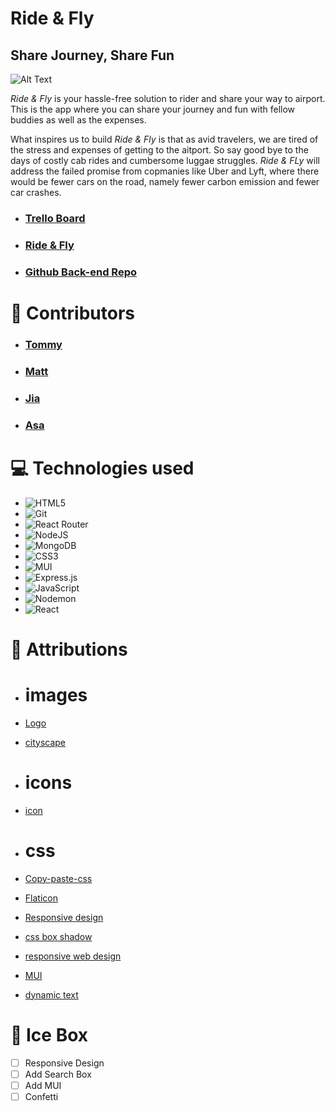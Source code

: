 # Ride & Fly 
## Share Journey, Share Fun

![Alt Text](./src/assets/images/ride&fly_app.png)

*Ride & Fly* is your hassle-free solution to rider and share your way to airport. This is the app where you can share your journey and fun with fellow buddies as well as the expenses.

What inspires us to build *Ride & Fly* is that as avid travelers, we are tired of the stress and expenses of getting to the aitport. So say good bye to the days of costly cab rides and cumbersome luggae struggles. *Ride & FLy* will address the failed promise from copmanies like Uber and Lyft, where there would be fewer cars on the road, namely fewer carbon emission and fewer car crashes. 

* ### [Trello Board](https://trello.com/b/nWhXMytP/ride-and-fly)
* ### [Ride & Fly](https://ride-and-fly.netlify.app)
* ### [Github Back-end Repo](https://github.com/TheBerlinMan/ride-and-fly-back-end)

# 🤝 Contributors
* ### [Tommy](https://github.com/TheBerlinMan)
* ### [Matt](https://github.com/muckele)
* ### [Jia](https://github.com/daisy119)
* ### [Asa](https://github.com/Asagutierrez)

# 💻 Technologies used 

* <a>![HTML5](https://img.shields.io/badge/html5-%23E34F26.svg?style=for-the-badge&logo=html5&logoColor=white)</a>
* <a>![Git](https://img.shields.io/badge/git-%23F05033.svg?style=for-the-badge&logo=git&logoColor=white)</a>
* <a>![React Router](https://img.shields.io/badge/React_Router-CA4245?style=for-the-badge&logo=react-router&logoColor=white)</a>
* <a>![NodeJS](https://img.shields.io/badge/node.js-6DA55F?style=for-the-badge&logo=node.js&logoColor=white)</a>
* <a> ![MongoDB](https://img.shields.io/badge/MongoDB-%234ea94b.svg?style=for-the-badge&logo=mongodb&logoColor=white)</a>
* <a>![CSS3](https://img.shields.io/badge/css3-%231572B6.svg?style=for-the-badge&logo=css3&logoColor=white)</a>
* <a>![MUI](https://img.shields.io/badge/MUI-%230081CB.svg?style=for-the-badge&logo=mui&logoColor=white)</a>
* <a>![Express.js](https://img.shields.io/badge/express.js-%23404d59.svg?style=for-the-badge&logo=express&logoColor=%2361DAFB)</a>
* <a>![JavaScript](https://img.shields.io/badge/javascript-%23323330.svg?style=for-the-badge&logo=javascript&logoColor=%23F7DF1E)</a>
* <a>![Nodemon](https://img.shields.io/badge/NODEMON-%23323330.svg?style=for-the-badge&logo=nodemon&logoColor=%BBDEAD)</a>
* <a>![React](https://img.shields.io/badge/react-%2320232a.svg?style=for-the-badge&logo=react&logoColor=%2361DAFB)</a>




# 💌 Attributions 
* # images
* [Logo](https://www.shopify.com/tools/logo-maker/my-logos)
* [cityscape](gemma.app)

* # icons
* [icon](https://remixicon.com/)

* # css
* [Copy-paste-css](https://copy-paste-css.com/)
* [Flaticon](https://www.flaticon.com/)
* [Responsive design](https://youtu.be/HbBMp6yUXO0?si=ewkSnuy17KrDCHoW)
* [css box shadow](https://getcssscan.com/css-box-shadow-examples)
* [responsive web design](https://youtu.be/3gbA350zvbg?si=xmkqRALJmmNLNDH_)
* [MUI](https://mui.com/)
* [dynamic text](https://alvarotrigo.com/blog/css-text-animations/)


# 🧊 Ice Box  
- [ ] Responsive Design
- [ ] Add Search Box
- [ ] Add MUI
- [ ] Confetti
